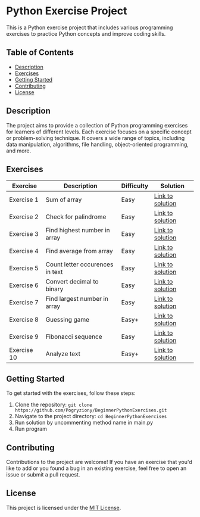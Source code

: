 # Python Exercise Project

This is a Python exercise project that includes various programming exercises to practice Python concepts and improve coding skills.

## Table of Contents

- [Description](#description)
- [Exercises](#exercises)
- [Getting Started](#getting-started)
- [Contributing](#contributing)
- [License](#license)

## Description

The project aims to provide a collection of Python programming exercises for learners of different levels. Each exercise focuses on a specific concept or problem-solving technique. It covers a wide range of topics, including data manipulation, algorithms, file handling, object-oriented programming, and more.

## Exercises

| Exercise | Description | Difficulty | Solution |
|----------|-------------|------------|----------|
| Exercise 1 | Sum of array | Easy | [Link to solution](https://github.com/Pogryziony/BeginnerPythonExercises/blob/master/exercise_1/sum_of_array.py) |
| Exercise 2 | Check for palindrome | Easy | [Link to solution](https://github.com/Pogryziony/BeginnerPythonExercises/blob/master/exercise_2/check_for_palindrome.py) |
| Exercise 3 | Find highest number in array| Easy | [Link to solution](https://github.com/Pogryziony/BeginnerPythonExercises/blob/master/exercise_3/find_highest_number.py) |
| Exercise 4 | Find average from array| Easy | [Link to solution](https://github.com/Pogryziony/BeginnerPythonExercises/blob/master/exercise_4/find_avg.py)|
| Exercise 5 | Count letter occurences in text | Easy | [Link to solution](https://github.com/Pogryziony/BeginnerPythonExercises/blob/master/exercise_5/count_letter_occurrences.py) |
| Exercise 6 | Convert decimal to binary | Easy | [Link to solution](https://github.com/Pogryziony/BeginnerPythonExercises/blob/master/exercise_6/decimal_to_binary.py) |
| Exercise 7 | Find largest number in array | Easy | [Link to solution](https://github.com/Pogryziony/BeginnerPythonExercises/blob/master/exercise_7/find_largest_number.py) |
| Exercise 8 | Guessing game | Easy+ | [Link to solution](https://github.com/Pogryziony/BeginnerPythonExercises/blob/master/exercise_8/guessing_game.py) |
| Exercise 9 | Fibonacci sequence | Easy | [Link to solution](https://github.com/Pogryziony/BeginnerPythonExercises/blob/master/exercise_9/fibonacci_sequence.py) |
| Exercise 10 | Analyze text | Easy+ | [Link to solution](https://github.com/Pogryziony/BeginnerPythonExercises/blob/master/exercise_10/analyze_text.py) |

## Getting Started

To get started with the exercises, follow these steps:

1. Clone the repository: `git clone https://github.com/Pogryziony/BeginnerPythonExercises.git`
2. Navigate to the project directory: `cd BeginnerPythonExercises`
3. Run solution by uncommenting method name in main.py
4. Run program


## Contributing

Contributions to the project are welcome! If you have an exercise that you'd like to add or you found a bug in an existing exercise, feel free to open an issue or submit a pull request.

## License

This project is licensed under the [MIT License](LICENSE).
